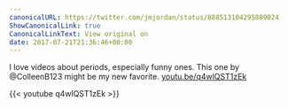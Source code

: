 ```yaml
---
canonicalURL: https://twitter.com/jmjordan/status/888513104295809024
ShowCanonicalLink: true
CanonicalLinkText: View original on
date: 2017-07-21T21:36:46+00:00
---
```

I love videos about periods, especially funny ones. This one by @ColleenB123 might be my new favorite. [youtu.be/q4wlQST1zEk](https://youtu.be/q4wlQST1zEk)

{{< youtube q4wlQST1zEk >}}